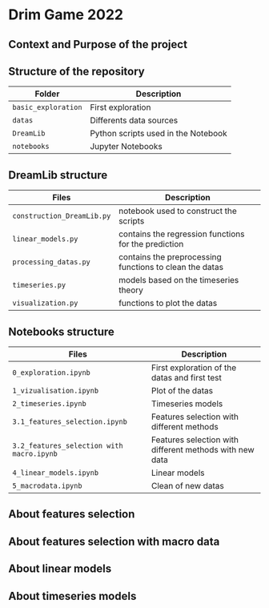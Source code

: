 # Drim Game 2022

## Context and Purpose of the project


## Structure of the repository

| Folder | Description |
| --- | --- |
| `basic_exploration` | First exploration |
| `datas` | Differents data sources |
| `DreamLib` | Python scripts used in the Notebook |
| `notebooks` | Jupyter Notebooks |

## DreamLib structure

| Files | Description |
| --- | --- |
| `construction_DreamLib.py` | notebook used to construct the scripts |
| `linear_models.py` | contains the regression functions for the prediction |
| `processing_datas.py` | contains the preprocessing functions to clean the datas |
| `timeseries.py` | models based on the timeseries theory |
| `visualization.py` | functions to plot the datas |

## Notebooks structure

| Files | Description |
| --- | --- |
| `0_exploration.ipynb` | First exploration of the datas and first test |
| `1_vizualisation.ipynb` | Plot of the datas |
| `2_timeseries.ipynb` | Timeseries models |
| `3.1_features_selection.ipynb` | Features selection with different methods |
| `3.2_features_selection with macro.ipynb` | Features selection with different methods with new data|
| `4_linear_models.ipynb` | Linear models |
| `5_macrodata.ipynb` | Clean of new datas |

## About features selection

## About features selection with macro data

## About linear models

## About timeseries models
